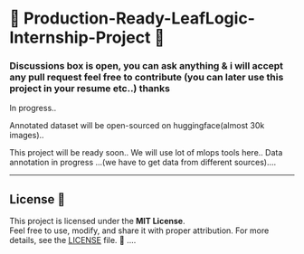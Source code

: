 # 🌿 Production-Ready-LeafLogic-Internship-Project 🌱  
### Discussions box is open, you can ask anything & i will accept any pull request feel free to contribute (you can later use this project in your resume etc..) thanks
In progress..

Annotated dataset will be open-sourced on huggingface(almost 30k images)..

This project will be ready soon..
We will use lot of mlops tools here..
Data annotation in progress ...(we have to get data from different sources)....

---


## License 📜  

This project is licensed under the **MIT License**.  
Feel free to use, modify, and share it with proper attribution. For more details, see the [LICENSE](LICENSE) file. 🌟  ....

